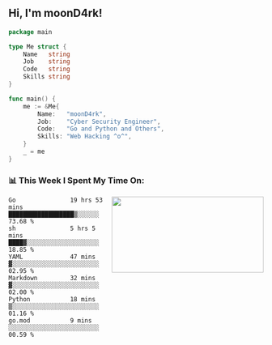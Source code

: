 <h2> Hi, I'm moonD4rk!</h2>

```go
package main

type Me struct {
	Name   string
	Job    string
	Code   string
	Skills string
}

func main() {
	me := &Me{
		Name:   "moonD4rk",
		Job:    "Cyber Security Engineer",
		Code:   "Go and Python and Others",
		Skills: "Web Hacking ^o^",
	}
	_ = me
}
```

<h3>📊 This Week I Spent My Time On:</h3>
<img align='right' src="https://github-readme-stats.vercel.app/api?username=moond4rk&show_icons=true&theme=radical", width="300" height="150">

<!--START_SECTION:waka-->

```text
Go               19 hrs 53 mins  ██████████████████▒░░░░░░   73.68 %
sh               5 hrs 5 mins    ████▓░░░░░░░░░░░░░░░░░░░░   18.85 %
YAML             47 mins         ▓░░░░░░░░░░░░░░░░░░░░░░░░   02.95 %
Markdown         32 mins         ▓░░░░░░░░░░░░░░░░░░░░░░░░   02.00 %
Python           18 mins         ▒░░░░░░░░░░░░░░░░░░░░░░░░   01.16 %
go.mod           9 mins          ░░░░░░░░░░░░░░░░░░░░░░░░░   00.59 %
```

<!--END_SECTION:waka-->

